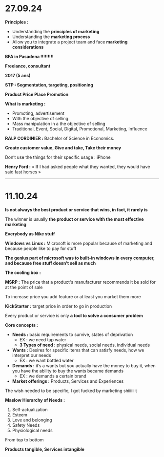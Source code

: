 # **27.09.24**

**Principles :**

* Understanding the **principles of marketing**
* Understanding the **marketing process**
* Allow you to integrate a project team and face **marketing considerations**

**BFA in Pasadena !!!!!!!!!**

**Freelance, consultant**

**2017 (5 ans)**

**STP : Segmentation, targeting, positioning**

**Product Price Place Promotion**

**What is marketing :**

* Promoting, advertisement
* With the objective of selling
* Mass manipulation in a the objective of selling
* Traditional, Event, Social, Digital, Promotional, Marketing, Influence

**RALP CORDINIER :** Bachelor of Science in Economics.

**Create customer value, Give and take, Take their money**

Don’t use the things for their specific usage : iPhone

 **Henry Ford :** « If I had asked people what they wanted, they would have said fast horses »

---

# **11.10.24**

**Is not always the best product or service that wins, in fact, it rarely is**

The winner is usually **the product or service with the most effective marketing**

**Everybody as Nike stuff**

**Windows vs Linux :** Microsoft is more popular because of marketing and because people like to pay for stuff

**The genius part of microsoft was to built-in windows in every computer, and because free stuff doesn’t sell as much**

**The cooling box :**

**MSRP :** The price that a product's manufacturer recommends it be sold for at the point of sale

To increase price you add feature or at least you market them more

**KickStarter :** target price in order to go in production

Every product or service is only **a tool to solve a consumer problem**

**Core concepts :**

* **Needs :** basic requirements to survive, states of deprivation
  * EX : we need tap water
  * **3 Types of need :** physical needs, social needs, individual needs
* **Wants :** Desires for specific items that can satisfy needs, how we interpret our needs
  * EX : we want bottled water
* **Demands :** it’s a wants but you actually have the money to buy it, when you have the ability to buy the wants became demands
  * EX : we demands a certain brand
* **Market offerings :** Products, Services and Experiences

The wish needed to be specific, I got fucked by marketing shiiiiiiit

**Maslow Hierarchy of Needs :**

1. Self-actualization
2. Esteem
3. Love and belonging
4. Safety Needs
5. Physiological needs

From top to bottom

**Products tangible, Services intangible**
